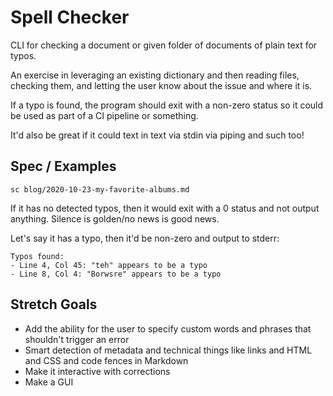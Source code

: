 # Spell Checker

CLI for checking a document or given folder of documents of plain text for typos.

An exercise in leveraging an existing dictionary and then reading files, checking them, and letting the user know about the issue and where it is.

If a typo is found, the program should exit with a non-zero status so it could be used as part of a CI pipeline or something.

It'd also be great if it could text in text via stdin via piping and such too!

## Spec / Examples

```
sc blog/2020-10-23-my-favorite-albums.md
```

If it has no detected typos, then it would exit with a 0 status and not output anything. Silence is golden/no news is good news.

Let's say it has a typo, then it'd be non-zero and output to stderr:

```
Typos found:
- Line 4, Col 45: "teh" appears to be a typo
- Line 8, Col 4: "Borwsre" appears to be a typo
```

## Stretch Goals

- Add the ability for the user to specify custom words and phrases that shouldn't trigger an error
- Smart detection of metadata and technical things like links and HTML and CSS and code fences in Markdown
- Make it interactive with corrections
- Make a GUI
